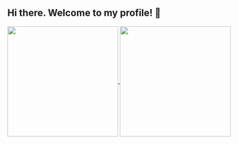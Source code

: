 ## Hi there. Welcome to my profile! 👋

<!--
**miltonvento/miltonvento** is a ✨ _special_ ✨ repository because its `README.md` (this file) appears on your GitHub profile.

Here are some ideas to get you started:

- 🔭 I’m currently working on ...
- 🌱 I’m currently learning ...
- 👯 I’m looking to collaborate on ...
- 🤔 I’m looking for help with ...
- 💬 Ask me about ...
- 📫 How to reach me: ...
- 😄 Pronouns: ...
- ⚡ Fun fact: ...
-->

<a href="https://github.com/anuraghazra/github-readme-stats">
  <img height="250" align="center" src="https://github-readme-stats-iota-jade-55.vercel.app/api/top-langs/?username=miltonvento&theme=dark&size_weight=0.5&count_weight=0.5&layout=donut-vertical" />
</a>
<a href="https://github.com/anuraghazra/convoychat">
  <img height="250" align="center" src="https://github-readme-stats-iota-jade-55.vercel.app/api?username=miltonvento&show_icons=true&theme=dark&include_all_commits=true&rank_icon=github" />
</a>
